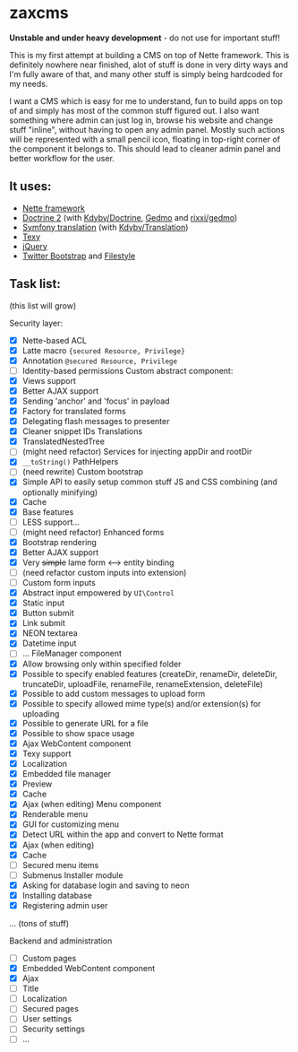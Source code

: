 zaxcms
======

**Unstable and under heavy development** - do not use for important stuff!

This is my first attempt at building a CMS on top of Nette framework. This is definitely nowhere near finished, alot of stuff is done in very dirty ways and I'm fully aware of that, and many other stuff is simply being hardcoded for my needs.

I want a CMS which is easy for me to understand, fun to build apps on top of and simply has most of the common stuff figured out. I also want something where admin can just log in, browse his website and change stuff "inline", without having to open any admin panel. Mostly such actions will be represented with a small pencil icon, floating in top-right corner of the component it belongs to. This should lead to cleaner admin panel and better workflow for the user.

## It uses:
- [Nette framework](https://github.com/nette/nette)
- [Doctrine 2](https://github.com/doctrine/doctrine2) (with [Kdyby/Doctrine](https://github.com/Kdyby/Doctrine), [Gedmo](https://github.com/l3pp4rd/DoctrineExtensions) and [rixxi/gedmo](https://github.com/rixxi/gedmo))
- [Symfony translation](https://github.com/symfony/Translation) (with [Kdyby/Translation](https://github.com/Kdyby/Translation))
- [Texy](https://github.com/dg/texy)
- [jQuery](https://github.com/jquery/jquery)
- [Twitter Bootstrap](https://github.com/twbs/bootstrap) and [Filestyle](https://github.com/markusslima/bootstrap-filestyle)

## Task list:
(this list will grow)

Security layer:
- [x] Nette-based ACL
 - [x] Latte macro `{secured Resource, Privilege}`
 - [x] Annotation `@secured Resource, Privilege`
- [ ] Identity-based permissions
Custom abstract component:
- [x] Views support
- [x] Better AJAX support
- [x] Sending 'anchor' and 'focus' in payload
- [x] Factory for translated forms
- [x] Delegating flash messages to presenter
- [x] Cleaner snippet IDs
Translations
- [x] TranslatedNestedTree
- [ ] (might need refactor)
Services for injecting appDir and rootDir
- [x] `__toString()`
PathHelpers
- [ ] (need rewrite)
Custom bootstrap
- [x] Simple API to easily setup common stuff
JS and CSS combining (and optionally minifying)
- [x] Cache
- [x] Base features
- [ ] LESS support...
- [ ] (might need refactor)
Enhanced forms
- [x] Bootstrap rendering
- [x] Better AJAX support
- [x] Very ~~simple~~ lame form <--> entity binding
- [ ] (need refactor custom inputs into extension)
- [ ] Custom form inputs
 - [x] Abstract input empowered by `UI\Control`
 - [x] Static input
 - [x] Button submit
 - [x] Link submit
 - [x] NEON textarea
 - [x] Datetime input
 - [ ] ...
FileManager component
- [x] Allow browsing only within specified folder
- [x] Possible to specify enabled features (createDir, renameDir, deleteDir, truncateDir, uploadFile, renameFile, renameExtension, deleteFile)
- [x] Possible to add custom messages to upload form
- [x] Possible to specify allowed mime type(s) and/or extension(s) for uploading
- [x] Possible to generate URL for a file
- [x] Possible to show space usage
- [x] Ajax
WebContent component
- [x] Texy support
- [x] Localization
- [x] Embedded file manager
- [x] Preview
- [x] Cache
- [x] Ajax (when editing)
Menu component
- [x] Renderable menu
- [x] GUI for customizing menu
- [x] Detect URL within the app and convert to Nette format
- [x] Ajax (when editing)
- [x] Cache
- [ ] Secured menu items
- [ ] Submenus
Installer module
- [x] Asking for database login and saving to neon
- [x] Installing database
- [x] Registering admin user

... (tons of stuff)

Backend and administration
- [ ] Custom pages
 - [x] Embedded WebContent component
 - [x] Ajax
 - [ ] Title
 - [ ] Localization
 - [ ] Secured pages
- [ ] User settings
- [ ] Security settings
- [ ] ...
